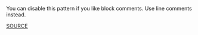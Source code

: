 You can disable this pattern if you like block comments. Use line comments instead.

[SOURCE](http://www.rubydoc.info/gems/rubocop/RuboCop/Cop/Style/BlockComments)